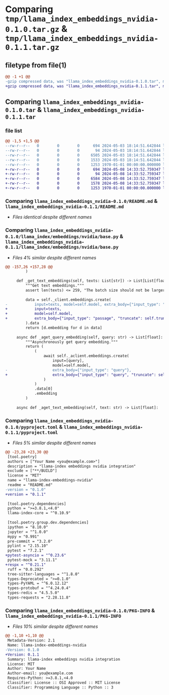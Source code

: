 # Comparing `tmp/llama_index_embeddings_nvidia-0.1.0.tar.gz` & `tmp/llama_index_embeddings_nvidia-0.1.1.tar.gz`

## filetype from file(1)

```diff
@@ -1 +1 @@
-gzip compressed data, was "llama_index_embeddings_nvidia-0.1.0.tar", max compression
+gzip compressed data, was "llama_index_embeddings_nvidia-0.1.1.tar", max compression
```

## Comparing `llama_index_embeddings_nvidia-0.1.0.tar` & `llama_index_embeddings_nvidia-0.1.1.tar`

### file list

```diff
@@ -1,5 +1,5 @@
--rw-r--r--   0        0        0      694 2024-05-03 18:14:51.642844 llama_index_embeddings_nvidia-0.1.0/README.md
--rw-r--r--   0        0        0       94 2024-05-03 18:14:51.642844 llama_index_embeddings_nvidia-0.1.0/llama_index/embeddings/nvidia/__init__.py
--rw-r--r--   0        0        0     6505 2024-05-03 18:14:51.642844 llama_index_embeddings_nvidia-0.1.0/llama_index/embeddings/nvidia/base.py
--rw-r--r--   0        0        0     1533 2024-05-03 18:14:51.642844 llama_index_embeddings_nvidia-0.1.0/pyproject.toml
--rw-r--r--   0        0        0     1253 1970-01-01 00:00:00.000000 llama_index_embeddings_nvidia-0.1.0/PKG-INFO
+-rw-r--r--   0        0        0      694 2024-05-08 14:33:52.759347 llama_index_embeddings_nvidia-0.1.1/README.md
+-rw-r--r--   0        0        0       94 2024-05-08 14:33:52.759347 llama_index_embeddings_nvidia-0.1.1/llama_index/embeddings/nvidia/__init__.py
+-rw-r--r--   0        0        0     6584 2024-05-08 14:33:52.759347 llama_index_embeddings_nvidia-0.1.1/llama_index/embeddings/nvidia/base.py
+-rw-r--r--   0        0        0     1578 2024-05-08 14:33:52.759347 llama_index_embeddings_nvidia-0.1.1/pyproject.toml
+-rw-r--r--   0        0        0     1253 1970-01-01 00:00:00.000000 llama_index_embeddings_nvidia-0.1.1/PKG-INFO
```

### Comparing `llama_index_embeddings_nvidia-0.1.0/README.md` & `llama_index_embeddings_nvidia-0.1.1/README.md`

 * *Files identical despite different names*

### Comparing `llama_index_embeddings_nvidia-0.1.0/llama_index/embeddings/nvidia/base.py` & `llama_index_embeddings_nvidia-0.1.1/llama_index/embeddings/nvidia/base.py`

 * *Files 4% similar despite different names*

```diff
@@ -157,26 +157,28 @@
         )
 
     def _get_text_embeddings(self, texts: List[str]) -> List[List[float]]:
         """Get text embeddings."""
         assert len(texts) <= 259, "The batch size should not be larger than 259."
 
         data = self._client.embeddings.create(
-            input=texts, model=self.model, extra_body={"input_type": "passage"}
+            input=texts,
+            model=self.model,
+            extra_body={"input_type": "passage", "truncate": self.truncate},
         ).data
         return [d.embedding for d in data]
 
     async def _aget_query_embedding(self, query: str) -> List[float]:
         """Asynchronously get query embedding."""
         return (
             (
                 await self._aclient.embeddings.create(
                     input=[query],
                     model=self.model,
-                    extra_body={"input_type": "query"},
+                    extra_body={"input_type": "query", "truncate": self.truncate},
                 )
             )
             .data[0]
             .embedding
         )
 
     async def _aget_text_embedding(self, text: str) -> List[float]:
```

### Comparing `llama_index_embeddings_nvidia-0.1.0/pyproject.toml` & `llama_index_embeddings_nvidia-0.1.1/pyproject.toml`

 * *Files 5% similar despite different names*

```diff
@@ -23,28 +23,30 @@
 [tool.poetry]
 authors = ["Your Name <you@example.com>"]
 description = "llama-index embeddings nvidia integration"
 exclude = ["**/BUILD"]
 license = "MIT"
 name = "llama-index-embeddings-nvidia"
 readme = "README.md"
-version = "0.1.0"
+version = "0.1.1"
 
 [tool.poetry.dependencies]
 python = ">=3.8.1,<4.0"
 llama-index-core = "^0.10.9"
 
 [tool.poetry.group.dev.dependencies]
 ipython = "8.10.0"
 jupyter = "^1.0.0"
 mypy = "0.991"
 pre-commit = "3.2.0"
 pylint = "2.15.10"
 pytest = "7.2.1"
+pytest-asyncio = "^0.23.6"
 pytest-mock = "3.11.1"
+respx = "^0.21.1"
 ruff = "0.0.292"
 tree-sitter-languages = "^1.8.0"
 types-Deprecated = ">=0.1.0"
 types-PyYAML = "^6.0.12.12"
 types-protobuf = "^4.24.0.4"
 types-redis = "4.5.5.0"
 types-requests = "2.28.11.8"
```

### Comparing `llama_index_embeddings_nvidia-0.1.0/PKG-INFO` & `llama_index_embeddings_nvidia-0.1.1/PKG-INFO`

 * *Files 10% similar despite different names*

```diff
@@ -1,10 +1,10 @@
 Metadata-Version: 2.1
 Name: llama-index-embeddings-nvidia
-Version: 0.1.0
+Version: 0.1.1
 Summary: llama-index embeddings nvidia integration
 License: MIT
 Author: Your Name
 Author-email: you@example.com
 Requires-Python: >=3.8.1,<4.0
 Classifier: License :: OSI Approved :: MIT License
 Classifier: Programming Language :: Python :: 3
```

